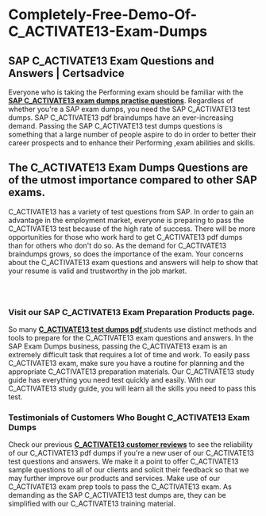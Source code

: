 # Completely-Free-Demo-Of-C_ACTIVATE13-Exam-Dumps
<h2><strong>SAP C_ACTIVATE13 Exam Questions and Answers | Certsadvice</strong></h2> <p>Everyone who is taking the Performing exam should be familiar with the <a href="http://www.certsadvice.com/sap/c_activate13-practice-questions"><strong>SAP C_ACTIVATE13 exam dumps practise questions</strong></a>. Regardless of whether you&#39;re a SAP exam dumps, you need the SAP C_ACTIVATE13 test dumps. SAP C_ACTIVATE13 pdf braindumps have an ever-increasing demand. Passing the SAP C_ACTIVATE13 test dumps questions is something that a large number of people aspire to do in order to better their career prospects and to enhance their Performing ,exam abilities and skills.</p> <h2><strong>The C_ACTIVATE13 Exam Dumps Questions are of the utmost importance compared to other SAP exams.</strong></h2> <p>C_ACTIVATE13 has a variety of test questions from SAP. In order to gain an advantage in the employment market, everyone is preparing to pass the C_ACTIVATE13 test because of the high rate of success. There will be more opportunities for those who work hard to get C_ACTIVATE13 pdf dumps than for others who don&#39;t do so. As the demand for C_ACTIVATE13 braindumps grows, so does the importance of the exam. Your concerns about the C_ACTIVATE13 exam questions and answers will help to show that your resume is valid and trustworthy in the job market.</p> <p><a href="http://www.certsadvice.com/sap/c_activate13-practice-questions" style="display: block; padding: 1em 0; text-align: center; "><img alt="" src="https://1.bp.blogspot.com/-RUOr8Wn-CRk/YUYAxC8kcHI/AAAAAAAAAnw/F7BbdI3tw8QDj5z8iX0vQAioQzKiUxduwCLcBGAsYHQ/s0/unnamed.jpg" /></a></p> <h3><strong>Visit our SAP C_ACTIVATE13 Exam Preparation Products page.</strong></h3> <p>So many <a href="http://www.certsadvice.com/sap/c_activate13-practice-questions"><strong>C_ACTIVATE13 test dumps pdf </strong></a>students use distinct methods and tools to prepare for the C_ACTIVATE13 exam questions and answers. In the SAP Exam Dumps business, passing the C_ACTIVATE13 exam is an extremely difficult task that requires a lot of time and work. To easily pass C_ACTIVATE13 exam, make sure you have a routine for planning and the appropriate C_ACTIVATE13 preparation materials. Our C_ACTIVATE13 study guide has everything you need test quickly and easily. With our C_ACTIVATE13 study guide, you will learn all the skills you need to pass this test.</p> <h3><strong>Testimonials of Customers Who Bought C_ACTIVATE13 Exam Dumps</strong></h3> <p>Check our previous <a href="http://www.certsadvice.com/sap/c_activate13-practice-questions"><strong>C_ACTIVATE13 customer reviews</strong></a> to see the reliability of our C_ACTIVATE13 pdf dumps if you&#39;re a new user of our C_ACTIVATE13 test questions and answers. We make it a point to offer C_ACTIVATE13 sample questions to all of our clients and solicit their feedback so that we may further improve our products and services. Make use of our C_ACTIVATE13 exam prep tools to pass the C_ACTIVATE13 exam. As demanding as the SAP C_ACTIVATE13 test dumps are, they can be simplified with our C_ACTIVATE13 training material.</p>
